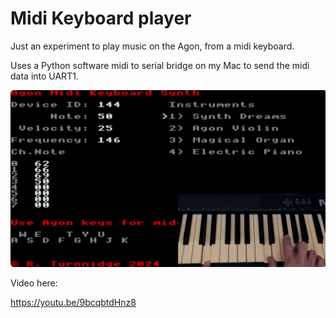 # Midi Keyboard player

Just an experiment to play music on the Agon, from a midi keyboard.

Uses a Python software midi to serial bridge on my Mac to send the midi data into UART1.

![](midi.png)

Video here:

https://youtu.be/9bcqbtdHnz8


